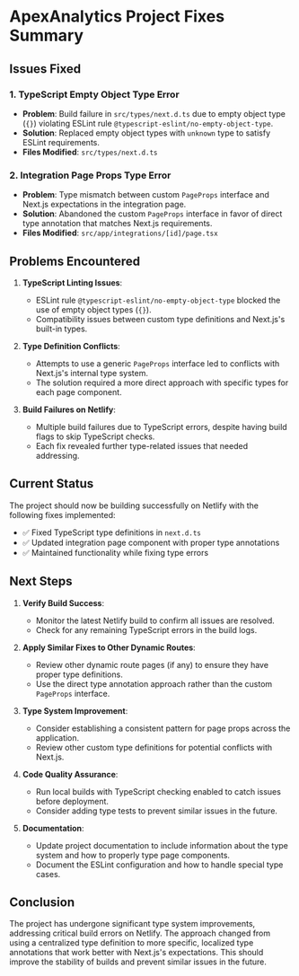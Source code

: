# ApexAnalytics Project Fixes Summary

## Issues Fixed

### 1. TypeScript Empty Object Type Error
- **Problem**: Build failure in `src/types/next.d.ts` due to empty object type (`{}`) violating ESLint rule `@typescript-eslint/no-empty-object-type`.
- **Solution**: Replaced empty object types with `unknown` type to satisfy ESLint requirements.
- **Files Modified**: `src/types/next.d.ts`

### 2. Integration Page Props Type Error
- **Problem**: Type mismatch between custom `PageProps` interface and Next.js expectations in the integration page.
- **Solution**: Abandoned the custom `PageProps` interface in favor of direct type annotation that matches Next.js requirements.
- **Files Modified**: `src/app/integrations/[id]/page.tsx`

## Problems Encountered

1. **TypeScript Linting Issues**:
   - ESLint rule `@typescript-eslint/no-empty-object-type` blocked the use of empty object types (`{}`).
   - Compatibility issues between custom type definitions and Next.js's built-in types.

2. **Type Definition Conflicts**:
   - Attempts to use a generic `PageProps` interface led to conflicts with Next.js's internal type system.
   - The solution required a more direct approach with specific types for each page component.

3. **Build Failures on Netlify**:
   - Multiple build failures due to TypeScript errors, despite having build flags to skip TypeScript checks.
   - Each fix revealed further type-related issues that needed addressing.

## Current Status

The project should now be building successfully on Netlify with the following fixes implemented:

- ✅ Fixed TypeScript type definitions in `next.d.ts`
- ✅ Updated integration page component with proper type annotations
- ✅ Maintained functionality while fixing type errors

## Next Steps

1. **Verify Build Success**:
   - Monitor the latest Netlify build to confirm all issues are resolved.
   - Check for any remaining TypeScript errors in the build logs.

2. **Apply Similar Fixes to Other Dynamic Routes**:
   - Review other dynamic route pages (if any) to ensure they have proper type definitions.
   - Use the direct type annotation approach rather than the custom `PageProps` interface.

3. **Type System Improvement**:
   - Consider establishing a consistent pattern for page props across the application.
   - Review other custom type definitions for potential conflicts with Next.js.

4. **Code Quality Assurance**:
   - Run local builds with TypeScript checking enabled to catch issues before deployment.
   - Consider adding type tests to prevent similar issues in the future.

5. **Documentation**:
   - Update project documentation to include information about the type system and how to properly type page components.
   - Document the ESLint configuration and how to handle special type cases.

## Conclusion

The project has undergone significant type system improvements, addressing critical build errors on Netlify. The approach changed from using a centralized type definition to more specific, localized type annotations that work better with Next.js's expectations. This should improve the stability of builds and prevent similar issues in the future. 